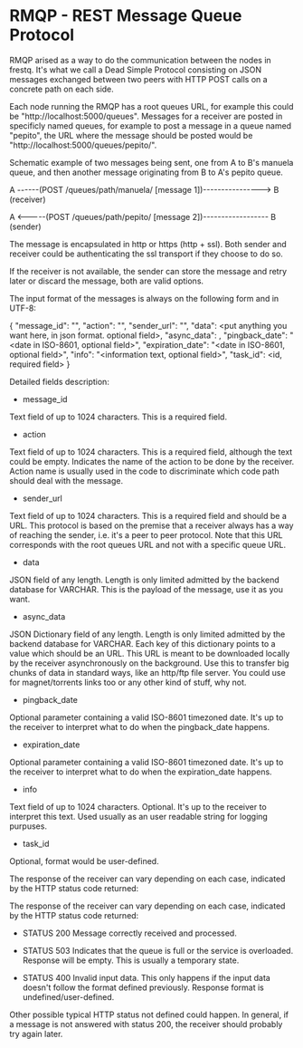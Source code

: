 RMQP - REST Message Queue Protocol
==================================

RMQP arised as a way to do the communication between the nodes in frestq. It's
what we call a Dead Simple Protocol consisting on JSON messages exchanged
between two peers with HTTP POST calls on a concrete path on each side.

Each node running the RMQP has a root queues URL, for example this could be
"http://localhost:5000/queues". Messages for a receiver are posted in specificly
named queues, for example to post a message in a queue named "pepito", the
URL where the message should be posted would be
"http://localhost:5000/queues/pepito/".

Schematic example of two messages being sent, one from A to B's manuela queue,
and then another message originating from B to A's pepito queue.

A ------(POST /queues/path/manuela/ [message 1])----------------> B (receiver)


A <-----(POST /queues/path/pepito/ [message 2])------------------ B (sender)

The message is encapsulated in http or https (http + ssl). Both sender and
receiver could be authenticating the ssl transport if they choose to do so.

If the receiver is not available, the sender can store the message and retry
later or discard the message, both are valid options.

The input format of the messages is always on the following form and in UTF-8:

{
    "message_id": "<unique id of the message. required field>",
    "action": "<action text of the message. required field>",
    "sender_url": "<URL where the receiver can send messages to. required field>",
    "data": <put anything you want here, in json format. optional field>,
    "async_data": <see below information about async data. optional field>,
    "pingback_date": "<date in ISO-8601, optional field>",
    "expiration_date": "<date in ISO-8601, optional field>",
    "info": "<information text, optional field>",
    "task_id": <id, required field>
}

Detailed fields description:

* message_id

 Text field of up to 1024 characters. This is a required field.

* action

 Text field of up to 1024 characters. This is a required field, although the
 text could be empty. Indicates the name of the action to be done by the
 receiver. Action name is usually used in the code to discriminate which code
 path should deal with the message.

* sender_url

 Text field of up to 1024 characters. This is a required field and should be a
 URL. This protocol is based on the premise that a receiver always has a way
 of reaching the sender, i.e. it's a peer to peer protocol. Note that this URL
 corresponds with the root queues URL and not with a specific queue URL.

* data

 JSON field of any length. Length is only limited admitted by the backend
 database for VARCHAR. This is the payload of the message, use it as you
 want.

* async_data

 JSON Dictionary field of any length. Length is only limited admitted by the
 backend database for VARCHAR. Each key of this dictionary points to a
 value which should be an URL. This URL is meant to be downloaded locally by the
 receiver asynchronously on the background. Use this to transfer big chunks of
 data in standard ways, like an http/ftp file server. You could use for
 magnet/torrents links too or any other kind of stuff, why not.

* pingback_date

 Optional parameter containing a valid ISO-8601 timezoned date. It's up to the
 receiver to interpret what to do when the pingback_date happens.

* expiration_date

 Optional parameter containing a valid ISO-8601 timezoned date. It's up to the
 receiver to interpret what to do when the expiration_date happens.

* info

 Text field of up to 1024 characters. Optional. It's up to the receiver to
 interpret this text. Used usually as an user readable string for logging
 purpuses.


* task_id

 Optional, format would be user-defined.



The response of the receiver can vary depending on each case, indicated by the
HTTP status code returned:

The response of the receiver can vary depending on each case, indicated by the
HTTP status code returned:

* STATUS 200
 Message correctly received and processed.

* STATUS 503
 Indicates that the queue is full or the service is overloaded. Response will be
 empty. This is usually a temporary state.

* STATUS 400
 Invalid input data. This only happens if the input data doesn't follow the
 format defined previously. Response format is undefined/user-defined.

Other possible typical HTTP status not defined could happen. In general, if a
message is not answered with status 200, the receiver should probably try again
later.
